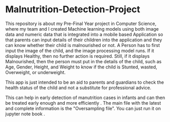 # Malnutrition-Detection-Project
This repository is about my Pre-Final Year project in Computer Science, where my team and I created Machine learning models using both image data and numeric data that is integrated into a mobile based Application so that parents can input details  of their children into the application and they can know whether their child is malnourished or not. A Person has to first input the image of the child, and the image processing model runs. If it displays Healthy, then no further action is required. Still, if it displays Malnourished, then the person must put in the details of the child, such as Age, Gender, Height, and Weight to know if the child is Stunted, wasted, Overweight, or underweight.

This app is just intended to be an aid to parents and guardians to check the health status of the child and not a substitute for professional advice. 

This can help in early detection of manutrition cases in infants and can then be treated early enough and more efficiently
.
The main file with the latest and complete information is the "Oversampling file".
You can just run it on jupyter note book .
